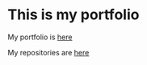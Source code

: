 # This is my portfolio

My portfolio is [here](jralbarracin1.github.io/portfolio)

My repositories are [here](https://github.com/jralbarracin1)